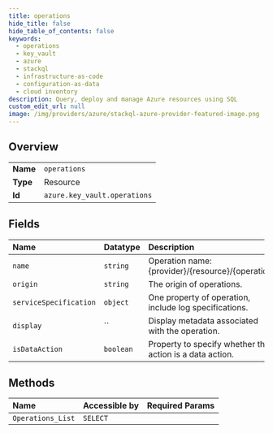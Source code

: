 ```yaml
---
title: operations
hide_title: false
hide_table_of_contents: false
keywords:
  - operations
  - key_vault
  - azure    
  - stackql
  - infrastructure-as-code
  - configuration-as-data
  - cloud inventory
description: Query, deploy and manage Azure resources using SQL
custom_edit_url: null
image: /img/providers/azure/stackql-azure-provider-featured-image.png
---
```

  
    

## Overview
<table><tbody>
<tr><td><b>Name</b></td><td><code>operations</code></td></tr>
<tr><td><b>Type</b></td><td>Resource</td></tr>
<tr><td><b>Id</b></td><td><code>azure.key_vault.operations</code></td></tr>
</tbody></table>

## Fields
| Name | Datatype | Description |
|:-----|:---------|:------------|
| `name` | `string` | Operation name: {provider}/{resource}/{operation} |
| `origin` | `string` | The origin of operations. |
| `serviceSpecification` | `object` | One property of operation, include log specifications. |
| `display` | `` | Display metadata associated with the operation. |
| `isDataAction` | `boolean` | Property to specify whether the action is a data action. |
## Methods
| Name | Accessible by | Required Params |
|:-----|:--------------|:----------------|
| `Operations_List` | `SELECT` |  |

